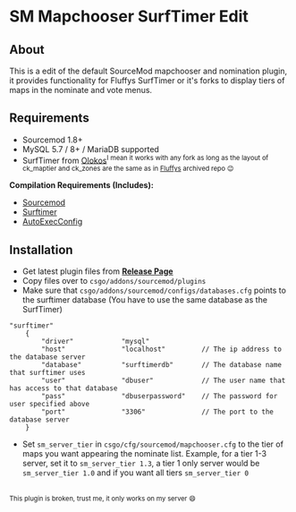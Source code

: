 # SM Mapchooser SurfTimer Edit

## About

This is a edit of the default SourceMod mapchooser and nomination plugin, it provides functionality for Fluffys SurfTimer or it's forks to display tiers of maps in the nominate and vote menus.

## Requirements

* Sourcemod 1.8+
* MySQL 5.7 / 8+ / MariaDB supported
* SurfTimer from [Olokos](https://github.com/surftimer/Surftimer-olokos)<sup>I mean it works with any fork as long as the layout of ck_maptier and ck_zones are the same as in [Fluffys](https://github.com/fluffyst/Surftimer) archived repo :wink:</sup>

**Compilation Requirements (Includes):**

* [Sourcemod](https://www.sourcemod.net/downloads.php?branch=stable)
* [Surftimer](https://github.com/surftimer/Surftimer-olokos/tree/master/addons/sourcemod/scripting/include)
* [AutoExecConfig](https://github.com/Impact123/AutoExecConfig)

## Installation

* Get latest plugin files from **[Release Page](https://github.com/qawery-just-sad/surftimer-mapchooser/releases)**
* Copy files over to `csgo/addons/sourcemod/plugins`
* Make sure that `csgo/addons/sourcemod/configs/databases.cfg` points to the surftimer database (You have to use the same database as the SurfTimer)
```
"surftimer"
	{
		"driver"			"mysql"
		"host"				"localhost"         // The ip address to the database server
		"database"			"surftimerdb"       // The database name that surftimer uses
		"user"				"dbuser"            // The user name that has access to that database
		"pass"				"dbuserpassword"    // The password for user specified above
		"port"              "3306"              // The port to the database server
	}
```
* Set `sm_server_tier` in `csgo/cfg/sourcemod/mapchooser.cfg` to the tier of maps you want appearing the nominate list. Example, for a tier 1-3 server, set it to `sm_server_tier 1.3`, a tier 1 only server would be `sm_server_tier 1.0` and if you want all tiers `sm_server_tier 0`

<br><sup>This plugin is broken, trust me, it only works on my server :smile:</sup>
